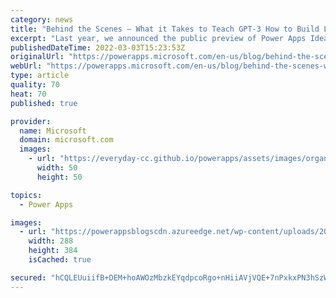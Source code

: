 ```yaml
---
category: news
title: "Behind the Scenes – What it Takes to Teach GPT-3 How to Build Low-Code Apps"
excerpt: "Last year, we announced the public preview of Power Apps Ideas, which enables Power Apps makers to take advantage of Microsoft AI technologies that make it easy to write Power Fx formulas with no-code. In this article, we’re going to go behind the scenes to share what it took for the Power Apps engineering"
publishedDateTime: 2022-03-03T15:23:53Z
originalUrl: "https://powerapps.microsoft.com/en-us/blog/behind-the-scenes-what-it-takes-to-teach-gpt-3-how-to-build-low-code-apps/"
webUrl: "https://powerapps.microsoft.com/en-us/blog/behind-the-scenes-what-it-takes-to-teach-gpt-3-how-to-build-low-code-apps/"
type: article
quality: 70
heat: 70
published: true

provider:
  name: Microsoft
  domain: microsoft.com
  images:
    - url: "https://everyday-cc.github.io/powerapps/assets/images/organizations/microsoft.com-50x50.jpg"
      width: 50
      height: 50

topics:
  - Power Apps

images:
  - url: "https://powerappsblogscdn.azureedge.net/wp-content/uploads/2022/03/Final-Result.png"
    width: 288
    height: 384
    isCached: true

secured: "hCQLEUuiifB+DEM+hoAWOzMbzkEYqdpcoRgo+nHiiAVjVQE+7nPxkxPN3hSzWs5cr0WUfZ02q6ktLQ70/GGmnLZD8c6vrwQaiQEyTndi9/amInY22quMMoKMK1DoOkXep5+YV7D+5tFGbUEMCQEgqIDI9mBI2IdvCEKpiKjwZQskoqz/9LohQLi5vYpuoGW/HGgr1PhAoYLJFGPgL4eFlN19ZfDN2/CYFXot18CFiHEhrLHxfapqjSnWQAqIorZ3wjDmJHgscBsOZgZkJ81OyocPfTra3EiYv2z1wuj09kLpZV6M4uP46S8E7bb6de9uwgGGiN+SP1XmPmxl8RLEuxGQSVNkXPiEMlMIxXnPaQU=;INa91KdE/oDzDgU+AB78hg=="
---
```


